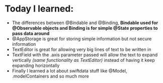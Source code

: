 # Today I learned:

- The differences between @Bindable and @Binding, **Bindable used for @Observable objects and Binding is for simple @State properties to pass data around**
- @AppStorage is great for storing simple information but not secure information
- TextEditor is great for allowing very big lines of text to be written in
- TextField with the .axis parameter passed will allow the text to expand vertically *(same functionality as TextEditor)* instead of having it keep expanding horizontally
- Finally I learned a lot about swiftdata stuff like @Model, .modelContainers and so much more
